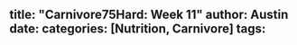 title: "Carnivore75Hard: Week 11"
author: Austin
date:
categories: [Nutrition, Carnivore]
tags: 
---
